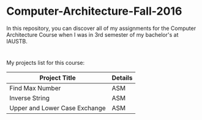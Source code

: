# Computer-Architecture-Fall-2016
In this repository, you can discover all of my assignments for the Computer Architecture Course when I was in 3rd semester of my bachelor's at IAUSTB.
#
My projects list for this course:

| Project Title  | Details |
| ------------- | ------------- |
| Find Max Number  | ASM  |
| Inverse String  | ASM  |
| Upper and Lower Case Exchange | ASM |

